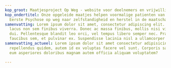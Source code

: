 ```yaml
---
kop_groot: Maatjesproject Op Weg - website voor deelnemers en vrijwilligers
kop_ondertitel: Onze opgeleide maatjes helpen voormalige patienten van het Centrum
  Eerste Psychose op weg naar zelfstandigheid en herstel in de maatschappij
samenvatting: Lorem ipsum dolor sit amet, consectetur adipiscing elit. Aenean vitae
  lacus non sem finibus viverra. Donec ac massa finibus, mollis nisi vitae, maximus
  dui. Pellentesque blandit leo orci, vel tempus libero semper nec. Praesent eget
  faucibus sem, et pulvinar ex. Suspendisse lacinia nisl a ullamcorper lacinia.
samenvatting_actueel: Lorem ipsum dolor sit amet consectetur adipisicing elit. Aspernatur
  repellendus quidem, autem id ex voluptas facere vel sunt. Corporis saepe iusto possimus
  eum asperiores doloribus magnam autem officia aliquam voluptatem?

---
```

